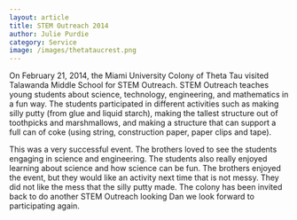 ```yaml
---
layout: article
title: STEM Outreach 2014
author: Julie Purdie
category: Service
image: /images/thetataucrest.png
---
```


On February 21, 2014, the Miami University Colony of Theta Tau visited Talawanda
Middle School for STEM Outreach. STEM Outreach teaches young students about science, 
technology, engineering, and mathematics in a fun way. The students participated in 
different activities such as making silly putty (from glue and liquid starch), making the 
tallest structure out of toothpicks and marshmallows, and making a structure that can 
support a full can of coke (using string, construction paper, paper clips and tape).

This was a very successful event. The brothers loved to see the students engaging 
in science and engineering. The students also really enjoyed learning about science and 
how science can be fun. The brothers enjoyed the event, but they would like an activity 
next time that is not messy. They did not like the mess that the silly putty made. The 
colony has been invited back to do another STEM Outreach looking Dan we look forward to 
participating again.
